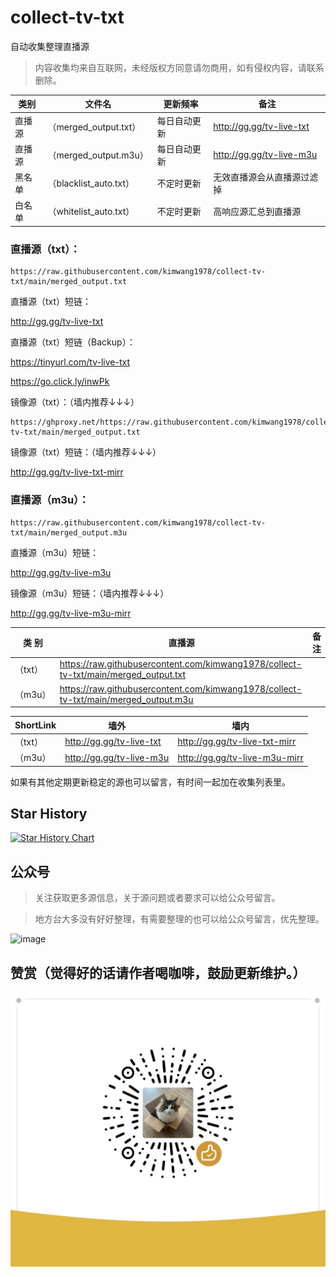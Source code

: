 # collect-tv-txt

自动收集整理直播源
> 内容收集均来自互联网，未经版权方同意请勿商用，如有侵权内容，请联系删除。

| 类别  | 文件名  | 更新频率                                       | 备注   |
|-------|-------|------------------------------------------------|------------|
|直播源| （merged_output.txt） |  每日自动更新 | http://gg.gg/tv-live-txt     |
|直播源| （merged_output.m3u） |  每日自动更新 | http://gg.gg/tv-live-m3u   |
|黑名单| （blacklist_auto.txt） |  不定时更新 | 无效直播源会从直播源过滤掉   |
|白名单| （whitelist_auto.txt） |  不定时更新 | 高响应源汇总到直播源   |

### **直播源（txt）：**
```
https://raw.githubusercontent.com/kimwang1978/collect-tv-txt/main/merged_output.txt
```
直播源（txt）短链：

http://gg.gg/tv-live-txt   

直播源（txt）短链（Backup）：

https://tinyurl.com/tv-live-txt

https://go.click.ly/inwPk

镜像源（txt）：（墙内推荐↓↓↓）
```
https://ghproxy.net/https://raw.githubusercontent.com/kimwang1978/collect-tv-txt/main/merged_output.txt
```
镜像源（txt）短链：（墙内推荐↓↓↓）

http://gg.gg/tv-live-txt-mirr

### **直播源（m3u）：**
```
https://raw.githubusercontent.com/kimwang1978/collect-tv-txt/main/merged_output.m3u
```
直播源（m3u）短链：

http://gg.gg/tv-live-m3u 

镜像源（m3u）短链：（墙内推荐↓↓↓）

http://gg.gg/tv-live-m3u-mirr


| 类 别  | 直播源                                       | 备注   |
|-------|------------------------------------------------|------------|
| （txt） |  https://raw.githubusercontent.com/kimwang1978/collect-tv-txt/main/merged_output.txt |    |
| （m3u） |  https://raw.githubusercontent.com/kimwang1978/collect-tv-txt/main/merged_output.m3u |    |

| ShortLink  |  墙外  | 墙内   |
|-------|------------|------------|
| （txt） |  http://gg.gg/tv-live-txt   |http://gg.gg/tv-live-txt-mirr|
| （m3u） |  http://gg.gg/tv-live-m3u   |http://gg.gg/tv-live-m3u-mirr|

如果有其他定期更新稳定的源也可以留言，有时间一起加在收集列表里。

## Star History

[![Star History Chart](https://api.star-history.com/svg?repos=kimwang1978/collect-tv-txt&type=Date)](https://star-history.com/#kimwang1978/collect-tv-txt&Date)

## 公众号

> 关注获取更多源信息，关于源问题或者要求可以给公众号留言。

> 地方台大多没有好好整理，有需要整理的也可以给公众号留言，优先整理。

![image](./assets/GongZhongHao.png)

## 赞赏（觉得好的话请作者喝咖啡，鼓励更新维护。）

![image](./assets/appreciate.jpg)
